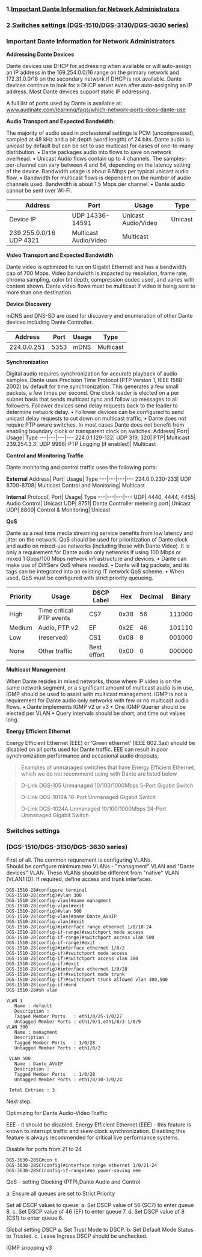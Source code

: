 ### 1.[Important Dante Information for Network Administrators](#Important-Dante-Information-for-Network-Administrators)
### 2.[Switches settings (DGS-1510/DGS-3130/DGS-3630 series)](#Switches-settings)

### Important Dante Information for Network Administrators

**Addressing Dante Devices**

Dante devices use DHCP for addressing when available or will auto-assign an IP address in the 169.254.0.0/16 range on the primary
network and 172.31.0.0/16 on the secondary network if DHCP is not available. Dante devices continue to look for a DHCP server
even after auto-assigning an IP address. Most Dante devices support static IP addressing.

A full list of ports used by Dante is available at: www.audinate.com/learning/faqs/which-network-ports-does-dante-use

**Audio Transport and Expected Bandwidth:**

The majority of audio used in professional settings is PCM (uncompressed), sampled at 48 kHz and a bit depth (word length) of
24 bits. Dante audio is unicast by default but can be set to use multicast for cases of one-to-many distribution.
• Dante packages audio into flows to save on network overhead.
• Unicast Audio flows contain up to 4 channels. The samples-per-channel can vary between 4 and 64, depending on the
latency setting of the device. Bandwidth usage is about 6 Mbps per typical unicast audio flow.
• Bandwidth for multicast flows is dependent on the number of audio channels used. Bandwidth is about 1.5 Mbps
per channel.
• Dante audio cannot be sent over Wi-Fi.

Address| Port| Usage| Type
---|---|---|---
Device IP| UDP 14336-14591| Unicast Audio/Video| Unicast
239.255.0.0/16 UDP 4321| Multicast Audio/Video| Multicast

**Video Transport and Expected Bandwidth**

Dante video is optimized to run on Gigabit Ethernet and has a bandwidth cap of 700 Mbps. Video bandwidth is impacted by
resolution, frame rate, chroma sampling, color bit depth, compression codec used, and varies with content shown. Dante video
flows must be multicast if video is being sent to more than one destination.

**Device Discovery**

mDNS and DNS-SD are used for discovery and enumeration of other Dante devices including Dante Controller.

Address| Port| Usage| Type
---|---|---|---
224.0.0.251| 5353| mDNS| Multicast

**Synchronization**

Digital audio requires synchronization for accurate playback of audio samples. Dante uses Precision Time Protocol (PTP version 1,
IEEE 1588-2002) by default for time synchronization. This generates a few small packets, a few times per second. One clock leader
is elected on a per subnet basis that sends multicast sync and follow up messages to all followers. Follower devices send delay
requests back to the leader to determine network delay.
• Follower devices can be configured to send unicast delay requests to cut down on multicast traffic.
• Dante does not require PTP aware switches. In most cases Dante does not benefit from enabling boundary clock or
transparent clock on switches.
Address| Port| Usage| Type
---|---|---|---
224.0.1.129-132| UDP 319, 320| PTP| Multicast
239.254.3.3| UDP 9998| PTP Logging (if enabled)| Multicast

**Control and Monitoring Traffic**

Dante monitoring and control traffic uses the following ports: 

**External**
Address| Port| Usage| Type
---|---|---|---
224.0.0.230-233| UDP 8700-8708| Multicast Control and Monitoring| Multicast

**Internal**
Protocol| Port| Usage| Type
---|---|---|---
UDP| 4440, 4444, 4455| Audio Control| Unicast
UDP| 8751| Dante Controller metering port| Unicast
UDP| 8800| Control & Monitoring| Unicast

**QoS**

Dante as a real time media streaming service benefits from low latency and jitter on the network. QoS should be used for
prioritization of Dante clock and audio on mixed-use networks (including those with Dante Video). It is only a requirement for
Dante audio only networks if using 100 Mbps or mixed 1 Gbps/100 Mbps network infrastructure and devices.
• Dante can make use of DiffServ QoS where needed.
• Dante will tag packets, and its tags can be integrated into an existing IT network QoS scheme.
• When used, QoS must be configured with strict priority queueing.

| Priority | Usage | DSCP Label | Hex | Decimal | Binary |
| -------- | ----- | -----------| --- | ------- | ------ |
High|Time critical PTP events|CS7|0x38|56|111000
Medium|Audio, PTP v2|EF| 0x2E |46|101110|
Low| (reserved)| CS1| 0x08| 8| 001000|
None| Other traffic| Best effort| 0x00| 0| 000000|

**Multicast Management**

When Dante resides in mixed networks, those where IP video is on the same network segment, or a significant amount of
multicast audio is in use, IGMP should be used to assist with multicast management. IGMP is not a requirement for Dante audio
only networks with few or no multicast audio flows.
• Dante implements IGMP v2 or v3
• One IGMP Querier should be elected per VLAN
• Query intervals should be short, and time out values long.

**Energy Efficient Ethernet**

Energy Efficient Ethernet (EEE) or ‘Green ethernet’ (IEEE 802.3az) should be disabled on all ports used for Dante traffic.
EEE can result in poor synchronization performance and occasional audio dropouts.


>Examples of unmanaged switches that have Energy Efficient Ethernet, which we do not recommend using
with Dante are listed below

>D-Link DGS-105 Unmanaged 10/100/1000Mbps 5-Port Gigabit Switch 
>
>D-Link DGS-1016A 16-Port Unmanaged Gigabit Switch 
>
>D-Link DGS-1024A Unmanaged 10/100/1000Mbps 24-Port Unmanaged Gigabit Switch 


### Switches settings 

### (DGS-1510/DGS-3130/DGS-3630 series)

First of all. The common requrement is configuring VLANs.  
Should be configure minimum two VLANs - "managment" VLAN and "Dante devices" VLAN. These VLANs should be different from "native" VLAN (VLAN1 ID). If required, define access and trunk interfaces.

```
DGS-1510-28#configure terminal
DGS-1510-28(config)#vlan 300
DGS-1510-28(config-vlan)#name managment
DGS-1510-28(config-vlan)#exit
DGS-1510-28(config)#vlan 500
DGS-1510-28(config-vlan)#name Dante_AVoIP
DGS-1510-28(config-vlan)#exit
DGS-1510-28(config)#interface range ethernet 1/0/10-24
DGS-1510-28(config-if-range)#switchport mode access
DGS-1510-28(config-if-range)#switchport access vlan 500
DGS-1510-28(config-if-range)#exit
DGS-1510-28(config)#interface ethernet 1/0/2
DGS-1510-28(config-if)#switchport mode access
DGS-1510-28(config-if)#switchport access vlan 300
DGS-1510-28(config-if)#exit
DGS-1510-28(config)#interface ethernet 1/0/28
DGS-1510-28(config-if)#switchport mode trunk
DGS-1510-28(config-if)#switchport trunk allowed vlan 300,500
DGS-1510-28(config-if)#end
DGS-1510-28#sh vlan

VLAN 1
   Name : default
   Description :
   Tagged Member Ports   : eth1/0/25-1/0/27
   Untagged Member Ports : eth1/0/1,eth1/0/3-1/0/9
VLAN 300
   Name : managment
   Description :
   Tagged Member Ports   : 1/0/28
   Untagged Member Ports : eth1/0/2

 VLAN 500
   Name : Dante_AVoIP
   Description :
   Tagged Member Ports   : 1/0/28
   Untagged Member Ports : eth1/0/10-1/0/24

 Total Entries : 3
```

Next step:

Optimizing for Dante Audio-Video Traffic

EEE  - it should be disabled. 
Energy Efficient Ethernet (EEE) - this feature is known to interrupt traffic and skew clock
synchronization. Disabling this feature is always recommended for critical live performance systems.

Disable for ports from 21 to 24
```
DGS-3630-28SC#con t
DGS-3630-28SC(config)#interface range ethernet 1/0/21-24
DGS-3630-28SC(config-if-range)#no power-saving eee
```



QoS - setting Clocking (PTP),Dante Audio and Control

a. Ensure all queues are set to Strict Priority

Set all DSCP values to queue:
a. Set DSCP value of 56 (SC7) to enter queue 8.
c. Set DSCP value of 46 (EF) to enter queue 7.
d. Set DSCP value of 8 (CS1) to enter queue 6.

Global setting DSCP
a. Set Trust Mode to DSCP.
b. Set Default Mode Status to Trusted.
c. Leave Ingress DSCP should be unchecked.




IGMP snooping v3

